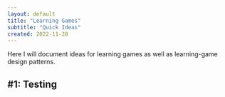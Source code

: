 ```yaml
---
layout: default
title: "Learning Games"
subtitle: "Quick Ideas"
created: 2022-11-28
---
```


Here I will document ideas for learning games as well as learning-game design patterns.

## #1: Testing
